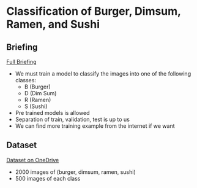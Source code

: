 # Classification of Burger, Dimsum, Ramen, and Sushi

## Briefing
[Full Briefing](https://docs.google.com/document/d/1_R1KGHAHhEj_j2zHhaABd3RkwZW1gcdDa5bgx1xf9rI/edit)

- We must train a model to classify the images into one of the following classes: 
  - B (Burger)
  - D (Dim Sum)
  - R (Ramen)
  - S (Sushi)
- Pre trained models is allowed
- Separation of train, validation, test is up to us
- We can find more training example from the internet if we want


## Dataset

[Dataset on OneDrive](https://o365cmu.sharepoint.com/:f:/s/63759d12da17b56931948062/EgcFb0bA-tVFrwP0MkEuYbMBDcCJx-hSeYah7LkwFIdbDA?e=4RnJfU)

- 2000 images of (burger, dimsum, ramen, sushi)
- 500 images of each class